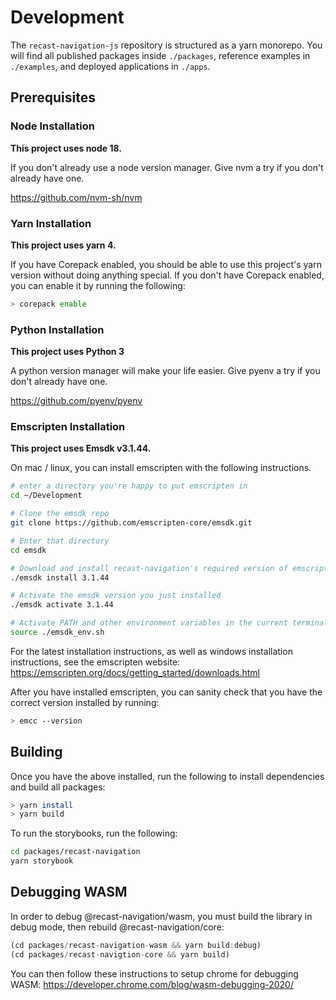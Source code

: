 # Development

The `recast-navigation-js` repository is structured as a yarn monorepo. You will find all published packages inside `./packages`, reference examples in `./examples`, and deployed applications in `./apps`.

## Prerequisites

### Node Installation

**This project uses node 18.**

If you don't already use a node version manager. Give nvm a try if you don't already have one.

https://github.com/nvm-sh/nvm

### Yarn Installation

**This project uses yarn 4.**

If you have Corepack enabled, you should be able to use this project's yarn version without doing anything special. If you don't have Corepack enabled, you can enable it by running the following:

```sh
> corepack enable
```

### Python Installation

**This project uses Python 3**

A python version manager will make your life easier. Give pyenv a try if you don't already have one.

https://github.com/pyenv/pyenv

### Emscripten Installation

**This project uses Emsdk v3.1.44.**

On mac / linux, you can install emscripten with the following instructions.

```sh
# enter a directory you're happy to put emscripten in
cd ~/Development

# Clone the emsdk repo
git clone https://github.com/emscripten-core/emsdk.git

# Enter that directory
cd emsdk

# Download and install recast-navigation's required version of emscripten
./emsdk install 3.1.44

# Activate the emsdk version you just installed
./emsdk activate 3.1.44

# Activate PATH and other environment variables in the current terminal
source ./emsdk_env.sh
```

For the latest installation instructions, as well as windows installation instructions, see the emscripten website: https://emscripten.org/docs/getting_started/downloads.html

After you have installed emscripten, you can sanity check that you have the correct version installed by running:

```sh
> emcc --version
```

## Building

Once you have the above installed, run the following to install dependencies and build all packages:

```sh
> yarn install
> yarn build
```

To run the storybooks, run the following:

```sh
cd packages/recast-navigation
yarn storybook
```

## Debugging WASM

In order to debug @recast-navigation/wasm, you must build the library in debug mode, then rebuild @recast-navigation/core:

```ts
(cd packages/recast-navigation-wasm && yarn build:debug)
(cd packages/recast-navigtion-core && yarn build)
```

You can then follow these instructions to setup chrome for debugging WASM: https://developer.chrome.com/blog/wasm-debugging-2020/
